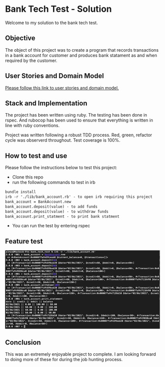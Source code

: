# Bank Tech Test - Solution

Welcome to my solution to the bank tech test.

## Objective

The object of this project was to create a program that records transactions in a bank account for customer and produces bank statament as and when required by the customer.

## User Stories and Domain Model

[Please follow this link to user stories and domain model.](https://docs.google.com/document/d/1Z-xaNT9Io60fmxJo41GX20VNreu6yiRZtL4UJEc9kt4/edit?usp=sharing)

## Stack and Implementation

The project has been written using ruby. The testing has been done in rspec. And rubocop has been used to ensure that everything is written in line with ruby conventions.

Project was written following a robust TDD process. Red, green, refactor cycle was observerd throughout. Test coverage is 100%.

## How to test and use

Please follow the instructions below to test this project:

- Clone this repo
- run the following commands to test in irb

```
bundle install
irb -r './lib/bank_account.rb' - to open irb requiring this project
bank_account = BankAccount.new
bank_account.deposit(value) - to add funds
bank_account.deposit(value) - to withdraw funds
bank_account.print_statment - to print bank statment
```

- You can run the test by entering rspec

## Feature test

![Feature test](./images/feature_test.png)

## Conclusion

This was an extremely enjoyable project to complete. I am looking forward to doing more of these for during the job hunting process.
